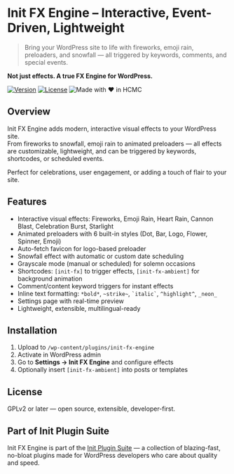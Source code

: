# Init FX Engine – Interactive, Event-Driven, Lightweight
> Bring your WordPress site to life with fireworks, emoji rain, preloaders, and snowfall — all triggered by keywords, comments, and special events.

**Not just effects. A true FX Engine for WordPress.**

[![Version](https://img.shields.io/badge/stable-v1.3-blue.svg)](https://wordpress.org/plugins/init-fx-engine/)
[![License](https://img.shields.io/badge/license-GPLv2-blue.svg)](https://www.gnu.org/licenses/gpl-2.0.html)
![Made with ❤️ in HCMC](https://img.shields.io/badge/Made%20with-%E2%9D%A4%EF%B8%8F%20in%20HCMC-blue)

## Overview

Init FX Engine adds modern, interactive visual effects to your WordPress site.  
From fireworks to snowfall, emoji rain to animated preloaders — all effects are customizable, lightweight, and can be triggered by keywords, shortcodes, or scheduled events.

Perfect for celebrations, user engagement, or adding a touch of flair to your site.

## Features

- Interactive visual effects: Fireworks, Emoji Rain, Heart Rain, Cannon Blast, Celebration Burst, Starlight
- Animated preloaders with 6 built-in styles (Dot, Bar, Logo, Flower, Spinner, Emoji)
- Auto-fetch favicon for logo-based preloader
- Snowfall effect with automatic or custom date scheduling
- Grayscale mode (manual or scheduled) for solemn occasions
- Shortcodes: `[init-fx]` to trigger effects, `[init-fx-ambient]` for background animation
- Comment/content keyword triggers for instant effects
- Inline text formatting: `*bold*`, `~strike~`, `` `italic` ``, `^highlight^`, `_neon_`
- Settings page with real-time preview
- Lightweight, extensible, multilingual-ready

## Installation

1. Upload to `/wp-content/plugins/init-fx-engine`
2. Activate in WordPress admin
3. Go to **Settings → Init FX Engine** and configure effects
4. Optionally insert `[init-fx-ambient]` into posts or templates

## License

GPLv2 or later — open source, extensible, developer-first.

## Part of Init Plugin Suite

Init FX Engine is part of the [Init Plugin Suite](https://en.inithtml.com/init-plugin-suite-minimalist-powerful-and-free-wordpress-plugins/) — a collection of blazing-fast, no-bloat plugins made for WordPress developers who care about quality and speed.
